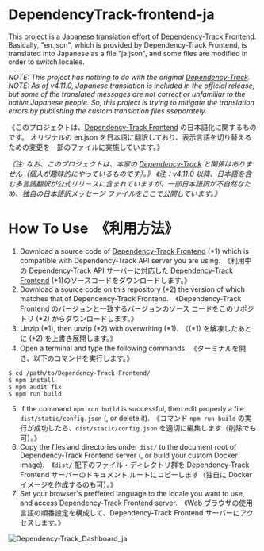 # DependencyTrack-frontend-ja

This project is a Japanese translation effort of [Dependency-Track Frontend](https://github.com/DependencyTrack/frontend).
Basically, "en.json", which is provided by Dependency-Track Frontend, is translated into Japanese as a file "ja.json",
and some files are modified in order to switch locales.

*NOTE: This project has nothing to do with the original [Dependency-Track](https://dependencytrack.org/).*
*NOTE: As of v4.11.0, Japanese translation is included in the official release, but some of the translated messages are not correct or unfamiliar to the native Japanese people. So, this project is trying to mitigate the translation errors by publishing the custom translation files sseparately.*

《このプロジェクトは、[Dependency-Track Frontend](https://github.com/DependencyTrack/frontend) の日本語化に関するものです。
オリジナルの en.json を日本語に翻訳しており、表示言語を切り替えるための変更を一部のファイルに実施しています。》

*《注: なお、このプロジェクトは、本家の [Dependency-Track](https://dependencytrack.org/) と関係はありません（個人が趣味的にやっているものです）。》*
*《注：v4.11.0 以降、日本語を含む多言語翻訳が公式リリ－スに含まれていますが、一部日本語訳が不自然なため、独自の日本語訳メッセージ ファイルをここで公開しています。》*

# How To Use　《利用方法》

1. Download a source code of [Dependency-Track Frontend](https://github.com/DependencyTrack/frontend) (*1) which is compatible with Dependency-Track API server you are using.　《利用中の Dependency-Track API サーバーに対応した [Dependency-Track Frontend](https://github.com/DependencyTrack/frontend) (*1)のソースコードをダウンロードします。》
2. Download a source code on this repository (*2) the version of which matches that of Dependency-Track Frontend.　《Dependency-Track Frontend のバージョンと一致するバージョンのソース コードをこのリポジトリ (*2) からダウンロードします。》
3. Unzip (*1), then unzip (*2) with overwriting (*1).　《(*1) を解凍したあとに (*2) を上書き展開します。》
4. Open a terminal and type the following commands.　《ターミナルを開き、以下のコマンドを実行します。》
```
$ cd /path/to/Dependency-Track Frontend/
$ npm install
$ npm audit fix
$ npm run build
```
5. If the command ```npm run build``` is successful, then edit properly a file ```dist/static/config.json``` (, or delete it).　《コマンド ```npm run build``` の実行が成功したら、```dist/static/config.json``` を適切に編集します（削除でも可）。》
6. Copy the files and directories under ```dist/``` to the document root of Dependency-Track Frontend server (, or build your custom Docker image).　《```dist/``` 配下のファイル・ディレクトリ群を Dependency-Track Frontend サーバーのドキュメント ルートにコピーします（独自に Docker イメージを作成するのも可）。》
7. Set your browser's preffered language to the locale you want to use, and access Dependency-Track Frontend server.　《Web ブラウザの使用言語の順番設定を構成して、Dependency-Track Frontend サーバーにアクセスします。》

![Dependency-Track_Dashboard_ja](https://user-images.githubusercontent.com/100552204/174016314-3b4dfc38-83c4-4b82-8f93-1b5d6dd8697e.png)
